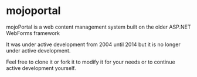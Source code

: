 # mojoportal
mojoPortal is a web content management system built on the older ASP.NET WebForms framework

It was under active development from 2004 until 2014 but it is no longer under active development.

Feel free to clone it or fork it to modify it for your needs or to continue active development yourself.
